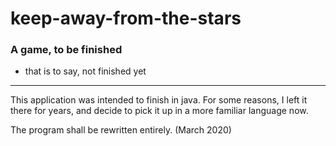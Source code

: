 keep-away-from-the-stars
=======================
### A game, to be finished
- that is to say, not finished yet

* * * * * * * * * * * * * * * * * 

This application was intended to finish in java. For some reasons, I left it there for years, and decide to pick it up in a more familiar language now. 

The program shall be rewritten entirely. (March 2020)
